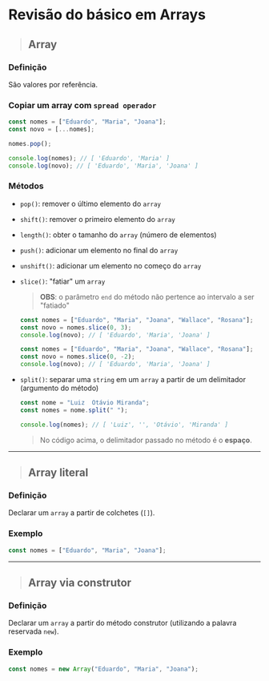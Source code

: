 # Revisão do básico em Arrays

> ## Array

### **Definição**

São valores por referência.

### **Copiar um array com `spread operador`**

```js
const nomes = ["Eduardo", "Maria", "Joana"];
const novo = [...nomes];

nomes.pop();

console.log(nomes); // [ 'Eduardo', 'Maria' ]
console.log(novo); // [ 'Eduardo', 'Maria', 'Joana' ]
```

### Métodos

* `pop()`: remover o último elemento do `array`

* `shift()`: remover o primeiro elemento do `array`

* `length()`: obter o tamanho do `array` (número de elementos)

* `push()`: adicionar um elemento no final do `array`

* `unshift()`: adicionar um elemento no começo do `array`

* `slice()`: "fatiar" um `array`

  > **OBS**: o parâmetro `end` do método não pertence ao intervalo a ser "fatiado"

  ```js
  const nomes = ["Eduardo", "Maria", "Joana", "Wallace", "Rosana"];
  const novo = nomes.slice(0, 3);
  console.log(novo); // [ 'Eduardo', 'Maria', 'Joana' ]
  ```

  ```js
  const nomes = ["Eduardo", "Maria", "Joana", "Wallace", "Rosana"];
  const novo = nomes.slice(0, -2);
  console.log(novo); // [ 'Eduardo', 'Maria', 'Joana' ]
  ```

* `split()`: separar uma `string` em um `array` a partir de um delimitador (argumento do método)

  ```js
  const nome = "Luiz  Otávio Miranda";
  const nomes = nome.split(" ");

  console.log(nomes); // [ 'Luiz', '', 'Otávio', 'Miranda' ]
  ```

  > No código acima, o delimitador passado no método é o **espaço**.

---

> ## Array literal

### **Definição**

Declarar um `array` a partir de colchetes (`[]`).

### **Exemplo**

```js
const nomes = ["Eduardo", "Maria", "Joana"];
```

---

> ## Array via construtor

### **Definição**

Declarar um `array` a partir do método construtor (utilizando a palavra reservada `new`).

### **Exemplo**

```js
const nomes = new Array("Eduardo", "Maria", "Joana");
```